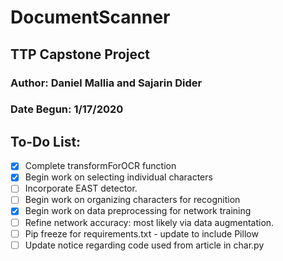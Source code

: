 # DocumentScanner
## TTP Capstone Project

### Author: Daniel Mallia and Sajarin Dider
### Date Begun: 1/17/2020


## To-Do List:
- [x] Complete transformForOCR function
- [x] Begin work on selecting individual characters
- [ ] Incorporate EAST detector.
- [ ] Begin work on organizing characters for recognition
- [x] Begin work on data preprocessing for network training
- [ ] Refine network accuracy: most likely via data augmentation.
- [ ] Pip freeze for requirements.txt - update to include Pillow
- [ ] Update notice regarding code used from article in char.py